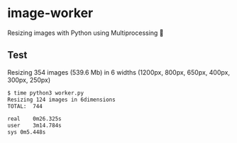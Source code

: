 # image-worker
Resizing images with Python using Multiprocessing 🐍

## Test
Resizing 354 images (539.6 Mb) in 6 widths (1200px, 800px, 650px, 400px, 300px, 250px)

```bash
$ time python3 worker.py
Resizing 124 images in 6dimensions
TOTAL:  744

real	0m26.325s
user	3m14.784s
sys	0m5.448s
```
